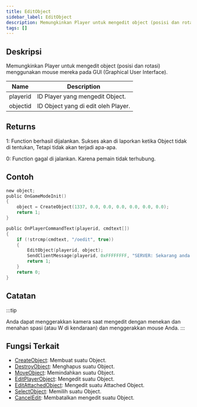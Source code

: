 ```yaml
---
title: EditObject
sidebar_label: EditObject
description: Memungkinkan Player untuk mengedit object (posisi dan rotasi) menggunakan mouse mereka pada GUI (Graphical User Interface).
tags: []
---
```


## Deskripsi

Memungkinkan Player untuk mengedit object (posisi dan rotasi) menggunakan mouse mereka pada GUI (Graphical User Interface).

| Name     | Description                         |
| -------- | ----------------------------------- |
| playerid | ID Player yang mengedit Object.     |
| objectid | ID Object yang di edit oleh Player. |

## Returns

1: Function berhasil dijalankan. Sukses akan di laporkan ketika Object tidak di tentukan, Tetapi tidak akan terjadi apa-apa.

0: Function gagal di jalankan. Karena pemain tidak terhubung.

## Contoh

```c
new object;
public OnGameModeInit()
{
    object = CreateObject(1337, 0.0, 0.0, 0.0, 0.0, 0.0, 0.0);
    return 1;
}

public OnPlayerCommandText(playerid, cmdtext[])
{
    if (!strcmp(cmdtext, "/oedit", true))
    {
        EditObject(playerid, object);
        SendClientMessage(playerid, 0xFFFFFFFF, "SERVER: Sekarang anda bisa mengedit Object!");
        return 1;
    }
    return 0;
}
```

## Catatan

:::tip

Anda dapat menggerakkan kamera saat mengedit dengan menekan dan menahan spasi (atau W di kendaraan) dan menggerakkan mouse Anda.
:::

## Fungsi Terkait

- [CreateObject](CreateObject): Membuat suatu Object.
- [DestroyObject](DestroyObject): Menghapus suatu Object.
- [MoveObject](MoveObject): Memindahkan suatu Object.
- [EditPlayerObject](EditPlayerObject): Mengedit suatu Object.
- [EditAttachedObject](EditAttachedObject): Mengedit suatu Attached Object.
- [SelectObject](SelectObject): Memilih suatu Object.
- [CancelEdit](CancelEdit): Membatalkan mengedit suatu Object.
